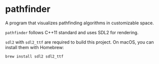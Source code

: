 # pathfinder

A program that visualizes pathfinding algorithms in customizable space.

`pathfinder` follows C++11 standard and uses SDL2 for rendering.

`sdl2` with `sdl2_ttf` are required to build this project. On macOS, you can install them with Homebrew:

```bash
brew install sdl2 sdl2_ttf
```
